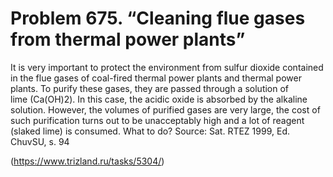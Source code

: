 # Problem 675. “Cleaning flue gases from thermal power plants”

It is very important to protect the environment from sulfur dioxide contained in the flue gases of coal-fired thermal power plants and thermal power plants. To purify these gases, they are passed through a solution of lime (Ca(OH)2). In this case, the acidic oxide is absorbed by the alkaline solution. However, the volumes of purified gases are very large, the cost of such purification turns out to be unacceptably high and a lot of reagent (slaked lime) is consumed. What to do? Source: Sat. RTEZ 1999, Ed. ChuvSU, s. 94

(https://www.trizland.ru/tasks/5304/)